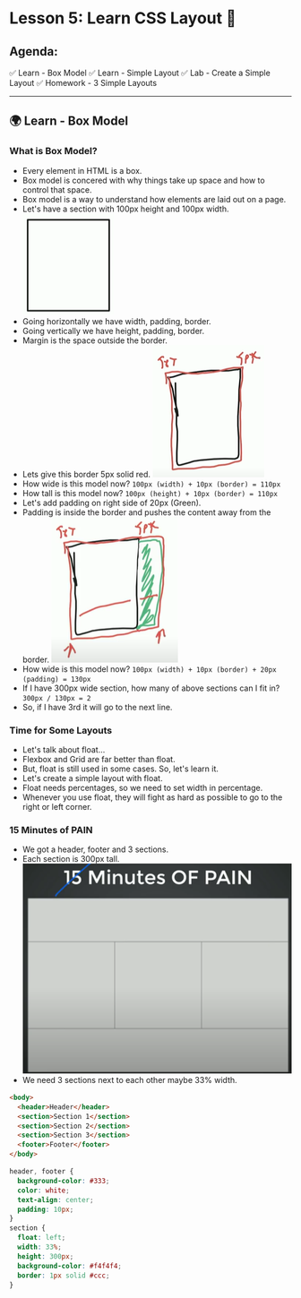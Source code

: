 # Lesson 5: Learn CSS Layout 🚀  

## **Agenda:**  
✅ Learn - Box Model
✅ Learn - Simple Layout
✅ Lab - Create a Simple Layout
✅ Homework - 3 Simple Layouts

---

## 🌍 **Learn - Box Model**

### What is Box Model?
- Every element in HTML is a box.
- Box model is concered with why things take up space and how to control that space.
- Box model is a way to understand how elements are laid out on a page.
- Let's have a section with 100px height and 100px width.  
  ![Box Model](images/box-model.png)
- Going horizontally we have width, padding, border.
- Going vertically we have height, padding, border.
- Margin is the space outside the border.
- Lets give this border 5px solid red.
![Box Model](images/box-model-2.png)
- How wide is this model now? 
  `100px (width) + 10px (border) = 110px`
- How tall is this model now? 
  `100px (height) + 10px (border) = 110px`
- Let's add padding on right side of 20px (Green).
- Padding is inside the border and pushes the content away from the border.
![Box Model](images/box-model-3.png)
- How wide is this model now? 
  `100px (width) + 10px (border) + 20px (padding) = 130px`
- If I have 300px wide section, how many of above sections can I fit in?
  `300px / 130px = 2`
- So, if I have 3rd it will go to the next line.

### Time for Some Layouts
- Let's talk about float...
- Flexbox and Grid are far better than float.
- But, float is still used in some cases. So, let's learn it.
- Let's create a simple layout with float.
- Float needs percentages, so we need to set width in percentage.
- Whenever you use float, they will fight as hard as possible to go to the right or left corner.

### 15 Minutes of PAIN
- We got a header, footer and 3 sections.
- Each section is 300px tall.
![Simple Layout](images/box-model-4.png)
- We need 3 sections next to each other maybe 33% width.
```html
<body>
  <header>Header</header>
  <section>Section 1</section>
  <section>Section 2</section>
  <section>Section 3</section>
  <footer>Footer</footer>
</body>
```
```css
header, footer {
  background-color: #333;
  color: white;
  text-align: center;
  padding: 10px;
}
section {
  float: left;
  width: 33%;
  height: 300px;
  background-color: #f4f4f4;
  border: 1px solid #ccc;
}
```
